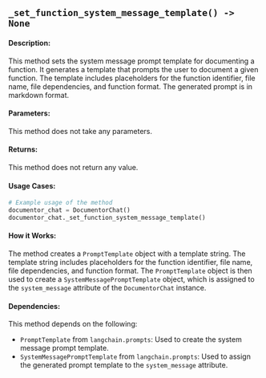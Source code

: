 ## `_set_function_system_message_template() -> None`

#### Description:
This method sets the system message prompt template for documenting a function. It generates a template that prompts the user to document a given function. The template includes placeholders for the function identifier, file name, file dependencies, and function format. The generated prompt is in markdown format.

#### Parameters:
This method does not take any parameters.

#### Returns:
This method does not return any value.

#### Usage Cases:

```python
# Example usage of the method
documentor_chat = DocumentorChat()
documentor_chat._set_function_system_message_template()
```

#### How it Works:
The method creates a `PromptTemplate` object with a template string. The template string includes placeholders for the function identifier, file name, file dependencies, and function format. The `PromptTemplate` object is then used to create a `SystemMessagePromptTemplate` object, which is assigned to the `system_message` attribute of the `DocumentorChat` instance.

#### Dependencies:
This method depends on the following:
- `PromptTemplate` from `langchain.prompts`: Used to create the system message prompt template.
- `SystemMessagePromptTemplate` from `langchain.prompts`: Used to assign the generated prompt template to the `system_message` attribute.